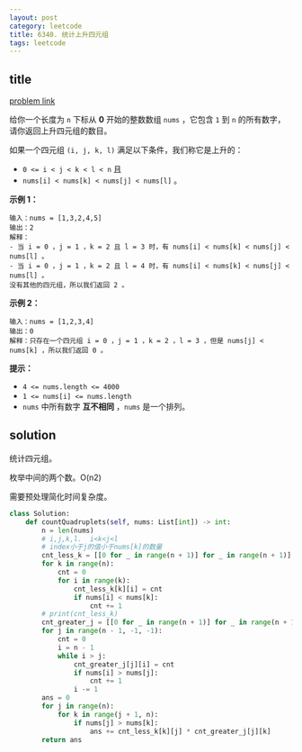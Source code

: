 ```yaml
---
layout: post
category: leetcode
title: 6340. 统计上升四元组
tags: leetcode
---
```


## title
[problem link](https://leetcode.cn/problems/count-increasing-quadruplets/)

给你一个长度为 `n` 下标从 **0** 开始的整数数组 `nums` ，它包含 `1` 到 `n` 的所有数字，请你返回上升四元组的数目。

如果一个四元组 `(i, j, k, l)` 满足以下条件，我们称它是上升的：

- `0 <= i < j < k < l < n` 且
- `nums[i] < nums[k] < nums[j] < nums[l]` 。

 

**示例 1：**

```
输入：nums = [1,3,2,4,5]
输出：2
解释：
- 当 i = 0 ，j = 1 ，k = 2 且 l = 3 时，有 nums[i] < nums[k] < nums[j] < nums[l] 。
- 当 i = 0 ，j = 1 ，k = 2 且 l = 4 时，有 nums[i] < nums[k] < nums[j] < nums[l] 。
没有其他的四元组，所以我们返回 2 。
```

**示例 2：**

```
输入：nums = [1,2,3,4]
输出：0
解释：只存在一个四元组 i = 0 ，j = 1 ，k = 2 ，l = 3 ，但是 nums[j] < nums[k] ，所以我们返回 0 。
```

 

**提示：**

- `4 <= nums.length <= 4000`
- `1 <= nums[i] <= nums.length`
- `nums` 中所有数字 **互不相同** ，`nums` 是一个排列。

## solution

统计四元组。

枚举中间的两个数。O(n2)

需要预处理简化时间复杂度。

```python
class Solution:
    def countQuadruplets(self, nums: List[int]) -> int:
        n = len(nums)
        # i,j,k,l.  i<k<j<l
        # index小于j的值小于nums[k]的数量
        cnt_less_k = [[0 for _ in range(n + 1)] for _ in range(n + 1)]
        for k in range(n):
            cnt = 0
            for i in range(k):
                cnt_less_k[k][i] = cnt
                if nums[i] < nums[k]:
                    cnt += 1
        # print(cnt_less_k)
        cnt_greater_j = [[0 for _ in range(n + 1)] for _ in range(n + 1)]
        for j in range(n - 1, -1, -1):
            cnt = 0
            i = n - 1
            while i > j:
                cnt_greater_j[j][i] = cnt
                if nums[i] > nums[j]:
                    cnt += 1
                i -= 1
        ans = 0
        for j in range(n):
            for k in range(j + 1, n):
                if nums[j] > nums[k]:
                    ans += cnt_less_k[k][j] * cnt_greater_j[j][k]
        return ans
```

